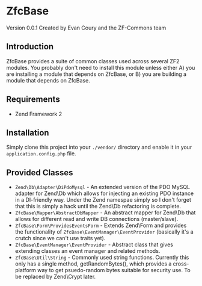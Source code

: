 ZfcBase
=========
Version 0.0.1 Created by Evan Coury and the ZF-Commons team

Introduction
------------
ZfcBase provides a suite of common classes used across several ZF2 modules.
You probably don't need to install this module unless either A) you are
installing a module that depends on ZfcBase, or B) you are building a module
that depends on ZfcBase.

Requirements
------------

* Zend Framework 2

Installation
------------
Simply clone this project into your `./vendor/` directory and enable it in your
`application.config.php` file.


Provided Classes
----------------

* `Zend\Db\Adapter\DiPdoMysql` - An extended version of the PDO MySQL
  adapter for Zend\Db which allows for injecting an existing PDO instance in a
  DI-friendly way. Under the Zend namespae simply so I don't forget that this is
  simply a hack until the Zend\Db refactoring is complete.
* `ZfcBase\Mapper\AbstractDbMapper` - An abstract mapper for Zend\Db that
  allows for different read and write DB connections (master/slave).
* `ZfcBase\Form\ProvidesEventsForm` - Extends Zend\Form and provides the
  functionality of `ZfcBase\EventManager\EventProvider` (basically it's a
  crutch since we can't use traits yet).
* `ZfcBase\EventManager\EventProvider` - Abstract class that gives extending
  classes an event manager and related methods.
* `ZfcBase\Util\String` - Commonly used string functions. Currently this only
  has a single method, getRandomBytes(), which provides a cross-platform way to
  get psuedo-random bytes suitable for security use. To be replaced by
  Zend\Crypt later.
